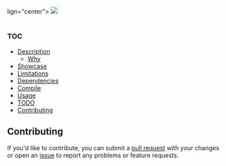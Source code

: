 lign="center">
    <img src="Img/logo.png">
</p>

<h1></h1>



### TOC

- [Description](#description)
    - [Why](#why)
- [Showcase](#showcase)
- [Limitations](#limitations)
- [Dependencies](#dependencies)
- [Compile](#compile)
- [Usage](#usage)
- [TODO](#todo)
- [Contributing](#Contributing)

## Contributing
If you'd like to contribute, you can submit a [pull request](https://github.com/rdWei/RMirror/pulls) with your changes or open an [issue](https://github.com/rdWei/RMirror/issues) to report any problems or feature requests.


